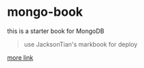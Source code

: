 mongo-book
==========

this is a starter book for MongoDB

> use JacksonTian's markbook for deploy

[more link](https://github.com/JacksonTian/markbook)
